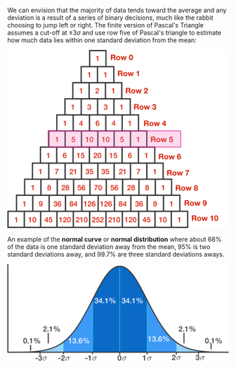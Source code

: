 We can envision that the majority of data tends toward the average and any deviation is a result of a series of binary decisions, much like the rabbit choosing to jump left or right. The finite version of Pascal's Triangle assumes a cut-off at $\pm3\sigma$ and use row five of Pascal's triangle to estimate how much data lies within one standard deviation from the mean:

![pascales_triangle](../../.imgs/pascals_triangle.svg)

An example of the **normal curve** or **normal distribution** where about 68% of the data is one standard deviation away from the mean, 95% is two standard deviations away, and 99.7% are three standard deviations aways.

![normal_curve](../../.imgs/normal_curve.svg)
